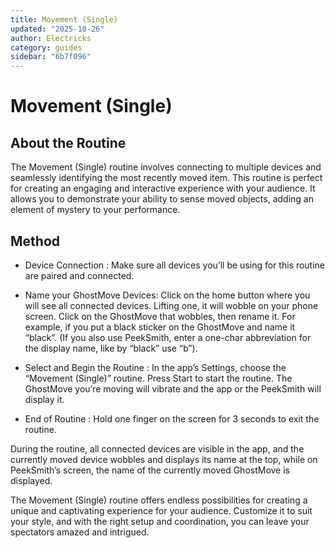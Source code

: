 ```yaml
---
title: Movement (Single)
updated: "2025-10-26"
author: Electricks
category: guides
sidebar: "6b7f096"
---
```


# Movement (Single)

## About the Routine

The Movement (Single) routine involves connecting to multiple devices and seamlessly identifying the most recently moved item. This routine is perfect for creating an engaging and interactive experience with your audience. It allows you to demonstrate your ability to sense moved objects, adding an element of mystery to your performance.

## Method

- Device Connection : Make sure all devices you’ll be using for this routine are paired and connected.

- Name your GhostMove Devices: Click on the home button where you will see all connected devices. Lifting one, it will wobble on your phone screen. Click on the GhostMove that wobbles, then rename it. For example, if you put a black sticker on the GhostMove and name it “black”. (If you also use PeekSmith, enter a one-char abbreviation for the display name, like by “black” use “b”).

- Select and Begin the Routine : In the app’s Settings, choose the “Movement (Single)” routine. Press Start to start the routine. The GhostMove you’re moving will vibrate and the app or the PeekSmith will display it.

- End of Routine : Hold one finger on the screen for 3 seconds to exit the routine.

During the routine, all connected devices are visible in the app, and the currently moved device wobbles and displays its name at the top, while on PeekSmith’s screen, the name of the currently moved GhostMove is displayed.

The Movement (Single) routine offers endless possibilities for creating a unique and captivating experience for your audience. Customize it to suit your style, and with the right setup and coordination, you can leave your spectators amazed and intrigued.